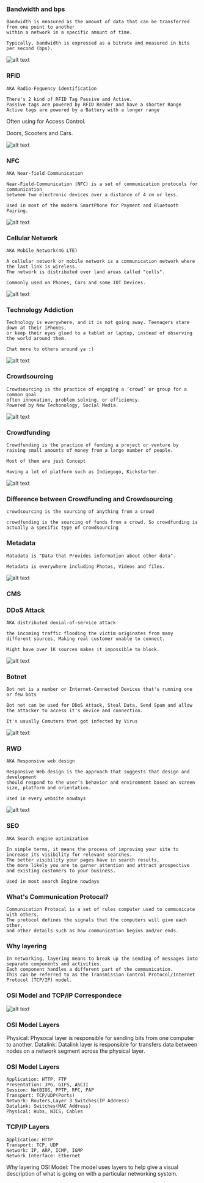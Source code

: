 ### Bandwidth and bps
    
    Bandwidth is measured as the amount of data that can be transferred from one point to another 
    within a network in a specific amount of time.
    
    Typically, bandwidth is expressed as a bitrate and measured in bits per second (bps).
    
![alt text](https://www.lifewire.com/thmb/Xn0qPM47NVxQNgw44piMWA1SaG0=/1550x1033/filters:fill(auto,1)/what-is-bandwidth-26258091-957d0a321cbe4b09b05b4b211b7e7e6b.png)

### RFID
    AKA Radio-Fequency identification
    
    There's 2 kind of RFID Tag Passive and Active.
    Passive tags are powered by RFID Reader and have a shorter Range
    Active tags are powered by a Battery with a longer range
    
   Often using for Access Control.
   
   Doors, Scooters and Cars.
   
![alt text](https://ae01.alicdn.com/kf/H17b7013e7c34456885ce1422eb844df32/Door-RF-Card-Password-Keyboard-Access-Control-System-Device-Machine-Security-125Khz-RFID-Proximity-Entry-Door.jpg_Q90.jpg_.webp)
    
    

### NFC 
    AKA Near-field Communication
    
    Near-Field-Communication (NFC) is a set of communication protocols for communication 
    between two electronic devices over a distance of 4 cm or less.
    
    Used in most of the modern SmartPhone for Payment and Bluetooth Pairing.
    
![alt text](https://www.konstantinfo.com/blog/wp-content/uploads/2019/07/top-nfc-payment-apps.png)

### Cellular Network

    AKA Mobile Network(4G LTE)

    A cellular network or mobile network is a communication network where the last link is wireless.
    The network is distributed over land areas called "cells".
    
    Commonly used on Phones, Cars and some IOT Devices.

![alt text](https://www.researchgate.net/profile/Vassilios_Vassilakis/publication/303590469/figure/fig2/AS:366680690708483@1464434897692/A-Software-Defined-Cellular-Network-Architecture.png)

### Technology Addiction

    Technology is everywhere, and it is not going away. Teenagers stare down at their iPhones, 
    or keep their eyes glued to a tablet or laptop, instead of observing the world around them.
    
    Chat more to others around ya :)
    
![alt text](https://www.coraservices.org/wp-content/uploads/2018/08/Technology-Addiction.jpg)
### Crowdsourcing

    Crowdsourcing is the practice of engaging a ‘crowd’ or group for a common goal
    often innovation, problem solving, or efficiency.
    Powered by New Techonology, Social Media.
    
![alt text](https://www.clickworker.de/wp-content/uploads/2018/03/crowdsourcing-entwicklung.jpg)

### Crowdfunding
    
    Crowdfunding is the practice of funding a project or venture by 
    raising small amounts of money from a large number of people.
    
    Most of them are just Concept
    
    Having a lot of platform such as Indiegogo, Kickstarter.
    
![alt text](https://flexibilian.com/wp-content/uploads/2016/08/cfplatforms.jpg)

### Difference between Crowdfunding and Crowdsourcing

    crowdsourcing is the sourcing of anything from a crowd
    
    crowdfunding is the sourcing of funds from a crowd. So crowdfunding is actually a specific type of crowdsourcing
    
### Metadata

    Matadata is "Data that Provides information about other data".
    
    Metadata is everywhere including Photos, Videos and files.
    
![alt text](https://www.crossref.org/images/education/metadata-users-uses.png)

### CMS


### DDoS Attack
    
    AKA distributed denial-of-service attack
    
    the incoming traffic flooding the victim originates from many different sources, Making real customer unable to connect.
    
    Might have over 1K sources makes it impossible to block.
    
![alt text](https://thekernel.ru/wp-content/uploads/2018/04/attack1.png)

### Botnet

    Bot net is a number or Internet-Connected Devices that's running one or few bots
    
    Bot net can be used for DDoS Attack, Steal Data, Send Spam and allow the attacker to access it's device and connection.
    
    It's usually Comuters that got infected by Virus
    
![alt text](https://blog.emsisoft.com/wp-content/uploads/2017/05/botnets_infographic-1.png)    

### RWD
 
    AKA Responsive web design
    
    Responsive Web design is the approach that suggests that design and development 
    should respond to the user’s behavior and environment based on screen size, platform and orientation.
    
    Used in every website nowdays
    
![alt text](https://cdn.shortpixel.ai/client/q_glossy,ret_img/https://www.atilus.com/wp-content/uploads/2018/01/resposive_web_design_img.png)

### SEO

    AKA Search engine optimization
    
    In simple terms, it means the process of improving your site to increase its visibility for relevant searches. 
    The better visibility your pages have in search results, 
    the more likely you are to garner attention and attract prospective and existing customers to your business.
    
    Used in most search Engine nowdays
    
### What's Communication Protocal?

    Communication Protocal is a set of rules computer used to communicate with others.
    The protocol defines the signals that the computers will give each other, 
    and other details such as how communication begins and/or ends.
    
### Why layering

    In networking, layering means to break up the sending of messages into separate components and activities.
    Each component handles a different part of the communication. 
    This can be referred to as the Transmission Control Protocol/Internet Protocol (TCP/IP) model.
    
### OSI Model and TCP/IP Correspondece

![alt text](https://www.guru99.com/images/1/092119_0729_LayersofOSI3.png)

### OSI Model Layers

   Physical: Physocal layer is responsible for sending bits from one computer to another.
   Datalink: Datalink layer is responsible for transfers data between nodes on a network segment across the physical layer.




    
### OSI Model Layers

    Application: HTTP, FTP
    Presentation: JPG, GIFS, ASCII
    Session: NetBIOS, PPTP, RPC, PAP
    Transport: TCP/UDP(Ports)
    Network: Routers,Layer 3 Switches(IP Address)
    Datalink: Switches(MAC Address)
    Physical: Hubs, NICS, Cables

### TCP/IP Layers

    Application: HTTP
    Transport: TCP, UDP
    Network: IP, ARP, ICMP, IGMP
    Network Interface: Ethernet

Why layering OSI Model: The model uses layers to help give a visual description of what is going on with a particular networking system.
